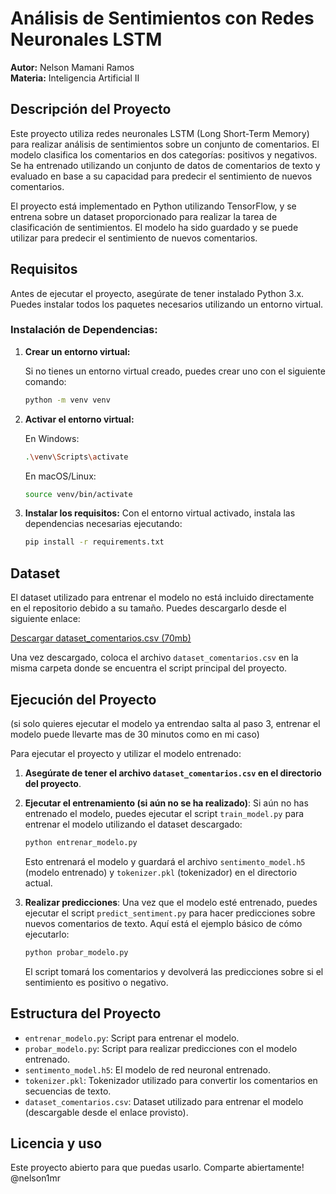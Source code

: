 # Análisis de Sentimientos con Redes Neuronales LSTM
**Autor:** Nelson Mamani Ramos  
**Materia:** Inteligencia Artificial II

## Descripción del Proyecto
Este proyecto utiliza redes neuronales LSTM (Long Short-Term Memory) para realizar análisis de sentimientos sobre un conjunto de comentarios. El modelo clasifica los comentarios en dos categorías: positivos y negativos. Se ha entrenado utilizando un conjunto de datos de comentarios de texto y evaluado en base a su capacidad para predecir el sentimiento de nuevos comentarios.

El proyecto está implementado en Python utilizando TensorFlow, y se entrena sobre un dataset proporcionado para realizar la tarea de clasificación de sentimientos. El modelo ha sido guardado y se puede utilizar para predecir el sentimiento de nuevos comentarios.

## Requisitos
Antes de ejecutar el proyecto, asegúrate de tener instalado Python 3.x. Puedes instalar todos los paquetes necesarios utilizando un entorno virtual.

### Instalación de Dependencias:
1. **Crear un entorno virtual:**

    Si no tienes un entorno virtual creado, puedes crear uno con el siguiente comando:
    ```bash
    python -m venv venv
    ```

2. **Activar el entorno virtual:**

    En Windows:
    ```bash
    .\venv\Scripts\activate
    ```

    En macOS/Linux:
    ```bash
    source venv/bin/activate
    ```

3. **Instalar los requisitos:**
    Con el entorno virtual activado, instala las dependencias necesarias ejecutando:
    ```bash
    pip install -r requirements.txt
    ```

## Dataset
El dataset utilizado para entrenar el modelo no está incluido directamente en el repositorio debido a su tamaño. Puedes descargarlo desde el siguiente enlace:

[Descargar dataset_comentarios.csv (70mb)](https://www.mediafire.com/file/8dpjxrxbvc7w68u/dataset_comentarios.csv/file)

Una vez descargado, coloca el archivo `dataset_comentarios.csv` en la misma carpeta donde se encuentra el script principal del proyecto.

## Ejecución del Proyecto
(si solo quieres ejecutar el modelo ya entrendao salta al paso 3, entrenar el modelo puede llevarte mas de 30 minutos como en mi caso)

Para ejecutar el proyecto y utilizar el modelo entrenado:

1. **Asegúrate de tener el archivo `dataset_comentarios.csv` en el directorio del proyecto**.
   
2. **Ejecutar el entrenamiento (si aún no se ha realizado)**:
    Si aún no has entrenado el modelo, puedes ejecutar el script `train_model.py` para entrenar el modelo utilizando el dataset descargado:
    ```bash
    python entrenar_modelo.py
    ```

    Esto entrenará el modelo y guardará el archivo `sentimento_model.h5` (modelo entrenado) y `tokenizer.pkl` (tokenizador) en el directorio actual.

3. **Realizar predicciones**:
    Una vez que el modelo esté entrenado, puedes ejecutar el script `predict_sentiment.py` para hacer predicciones sobre nuevos comentarios de texto. Aquí está el ejemplo básico de cómo ejecutarlo:
    ```bash
    python probar_modelo.py
    ```

    El script tomará los comentarios y devolverá las predicciones sobre si el sentimiento es positivo o negativo.

## Estructura del Proyecto

- `entrenar_modelo.py`: Script para entrenar el modelo.
- `probar_modelo.py`: Script para realizar predicciones con el modelo entrenado.
- `sentimento_model.h5`: El modelo de red neuronal entrenado.
- `tokenizer.pkl`: Tokenizador utilizado para convertir los comentarios en secuencias de texto.
- `dataset_comentarios.csv`: Dataset utilizado para entrenar el modelo (descargable desde el enlace provisto).

## Licencia y uso
Este proyecto abierto para que puedas usarlo. Comparte abiertamente!
@nelson1mr

